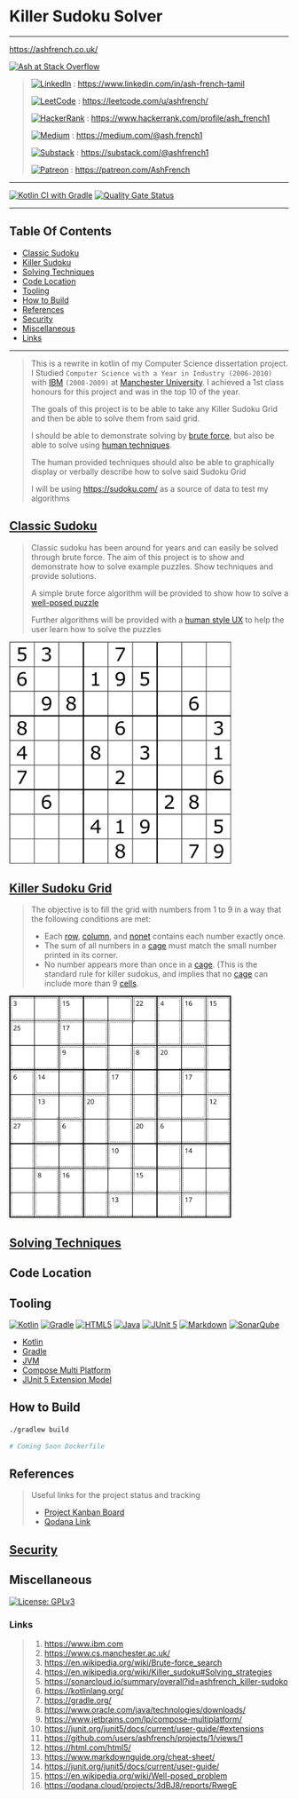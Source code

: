 # Killer Sudoku Solver

---

https://ashfrench.co.uk/

[![Ash at Stack Overflow](https://stackoverflow.com/users/flair/6894338.png?theme=dark)](https://stackoverflow.com/users/6894338/ash)

> [![LinkedIn](https://img.shields.io/badge/linkedin-%230077B5.svg?style=for-the-badge&logo=linkedin&logoColor=white)](https://www.linkedin.com/in/ash-french-tamil/details/experience/) : https://www.linkedin.com/in/ash-french-tamil
>
> [![LeetCode](https://img.shields.io/badge/LeetCode-000000?logo=LeetCode&logoColor=#d16c06)](https://leetcode.com/u/ashfrench/) : https://leetcode.com/u/ashfrench/
>
> [![HackerRank](https://img.shields.io/badge/-Hackerrank-2EC866?style=for-the-badge&logo=HackerRank&logoColor=white)](https://www.hackerrank.com/profile/ash_french1) : https://www.hackerrank.com/profile/ash_french1
>
> [![Medium](https://img.shields.io/badge/Medium-12100E?style=for-the-badge&logo=medium&logoColor=white)](https://medium.com/@ash.french1) : https://medium.com/@ash.french1
>
> [![Substack](https://img.shields.io/badge/Substack-%23006f5c.svg?style=for-the-badge&logo=substack&logoColor=FF6719)](https://substack.com/@ashfrench1) : https://substack.com/@ashfrench1
>
> [![Patreon](https://img.shields.io/badge/Patreon-F96854?style=for-the-badge&logo=patreon&logoColor=white)](https://patreon.com/AshFrench) : https://patreon.com/AshFrench

---

[![Kotlin CI with Gradle](https://github.com/ashfrench/killer-sudoko/actions/workflows/gradle.yml/badge.svg)](https://github.com/ashfrench/killer-sudoko/actions/workflows/gradle.yml)
[![Quality Gate Status](https://sonarcloud.io/api/project_badges/measure?project=ashfrench_killer-sudoko&metric=alert_status)](https://sonarcloud.io/project/overview?id=ashfrench_killer-sudoko)

---

## Table Of Contents

- [Classic Sudoku](#classic-sudoku)
- [Killer Sudoku](#killer-sudoku-grid)
- [Solving Techniques](#solving-techniques)
- [Code Location](#code-location)
- [Tooling](#tooling)
- [How to Build](#how-to-build)
- [References](#references)
- [Security](#security)
- [Miscellaneous](#miscellaneous)
- [Links](#links)

---

> This is a rewrite in kotlin of my Computer Science dissertation project. I Studied `Computer Science with a Year in Industry (2006-2010)` with [IBM][1] `(2008-2009)` at [Manchester University][2]. I achieved a 1st class honours for this project and was in the top 10 of the year.
>
> The goals of this project is to be able to take any Killer Sudoku Grid and then be able to solve them from said grid.
>
> I should be able to demonstrate solving by [brute force][3], but also be able to solve using [human techniques][4].
>
> The human provided techniques should also be able to graphically display or verbally describe how to solve said Sudoku Grid
> 
> I will be using https://sudoku.com/ as a source of data to test my algorithms

## [Classic Sudoku](docs/Classic_Sudoku.md)

> Classic sudoku has been around for years and can easily be solved through brute force. The aim of this project is to show and demonstrate how to solve example puzzles. Show techniques and provide solutions.
>
> A simple brute force algorithm will be provided to show how to solve a [well-posed puzzle][15]
>
> Further algorithms will be provided with a [human style UX](#solving-techniques) to help the user learn how to solve the puzzles

<img src="./docs/images/sudoko/example-sudoku-grid.png" alt="Example Sudoku Grid" width="400px" height="400px" >

## [Killer Sudoku Grid](docs/Killer_Sudoku.md)

> The objective is to fill the grid with numbers from 1 to 9 in a way that the following conditions are met:
>
> * Each [row](docs/Terminology.md#Row), [column](docs/Terminology.md#Column), and [nonet](docs/Terminology.md#Nonet) contains each number exactly once.
> * The sum of all numbers in a [cage](docs/Terminology.md#Cage) must match the small number printed in its corner.
> * No number appears more than once in a [cage](docs/Terminology.md#Cage). (This is the standard rule for killer sudokus, and implies that no [cage](docs/Terminology.md#Cage) can include more than 9 [cells](docs/Terminology.md#Cell).

<img src="./docs/images/killer-sudoko/Killersudoku_bw_with_bg.png" alt="Example Sudoku Grid" width="400px" height="400px" >

## [Solving Techniques](docs/Solving_Techniques.md)

## Code Location

## Tooling
[![Kotlin](https://img.shields.io/badge/kotlin-%237F52FF.svg?style=for-the-badge&logo=kotlin&logoColor=white)][6]
[![Gradle](https://img.shields.io/badge/Gradle-02303A.svg?style=for-the-badge&logo=Gradle&logoColor=white)][7]
[![HTML5](https://img.shields.io/badge/html5-%23E34F26.svg?style=for-the-badge&logo=html5&logoColor=white)][12]
[![Java](https://img.shields.io/badge/java-%23ED8B00.svg?style=for-the-badge&logo=openjdk&logoColor=white)][8]
[![JUnit 5](https://img.shields.io/badge/Junit5-25A162?style=for-the-badge&logo=junit5&logoColor=white)][14]
[![Markdown](https://img.shields.io/badge/markdown-%23000000.svg?style=for-the-badge&logo=markdown&logoColor=white)][13]
[![SonarQube](https://img.shields.io/badge/SonarQube-black?style=for-the-badge&logo=sonarqube&logoColor=4E9BCD)][5]

* [Kotlin][6] 
* [Gradle][7] 
* [JVM][8]
* [Compose Multi Platform][9]
* [JUnit 5 Extension Model][10]

## How to Build

`./gradlew build`

```dockerfile
# Coming Soon Dockerfile
```

## References

> Useful links for the project status and tracking
> 
> * [Project Kanban Board][11]
> * [Qodana Link][16]

## [Security](SECURITY.md)

## Miscellaneous

[![License: GPLv3](https://img.shields.io/badge/License-GPLv3-blue.svg)](https://www.gnu.org/licenses/gpl-3.0)

### Links
> 1. https://www.ibm.com
> 1. https://www.cs.manchester.ac.uk/
> 1. https://en.wikipedia.org/wiki/Brute-force_search
> 1. https://en.wikipedia.org/wiki/Killer_sudoku#Solving_strategies
> 1. https://sonarcloud.io/summary/overall?id=ashfrench_killer-sudoko
> 1. https://kotlinlang.org/
> 1. https://gradle.org/
> 1. https://www.oracle.com/java/technologies/downloads/
> 1. https://www.jetbrains.com/lp/compose-multiplatform/
> 1. https://junit.org/junit5/docs/current/user-guide/#extensions
> 1. https://github.com/users/ashfrench/projects/1/views/1
> 1. https://html.com/html5/
> 1. https://www.markdownguide.org/cheat-sheet/
> 1. https://junit.org/junit5/docs/current/user-guide/
> 1. https://en.wikipedia.org/wiki/Well-posed_problem
> 1. https://qodana.cloud/projects/3dBJ8/reports/RwegE

[1]: https://www.ibm.com
[2]: https://www.cs.manchester.ac.uk/
[3]: https://en.wikipedia.org/wiki/Brute-force_search
[4]: https://en.wikipedia.org/wiki/Killer_sudoku#Solving_strategies
[5]: https://sonarcloud.io/summary/overall?id=ashfrench_killer-sudoko
[6]: https://kotlinlang.org/
[7]: https://gradle.org/
[8]: https://www.oracle.com/java/technologies/downloads/
[9]: https://www.jetbrains.com/lp/compose-multiplatform/
[10]: https://junit.org/junit5/docs/current/user-guide/#extensions
[11]: https://github.com/users/ashfrench/projects/1/views/1
[12]: https://html.com/html5/
[13]: https://www.markdownguide.org/cheat-sheet/
[14]: https://junit.org/junit5/docs/current/user-guide/
[15]: https://en.wikipedia.org/wiki/Well-posed_problem
[16]: https://qodana.cloud/projects/3dBJ8/reports/RwegE